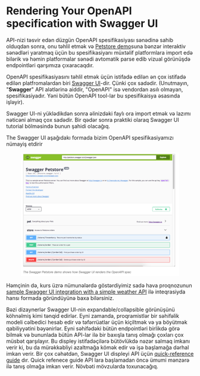 # Rendering Your OpenAPI specification with Swagger UI

API-nizi təsvir edən düzgün OpenAPI spesifikasiyası sənədinə sahib olduqdan sonra, onu təhlil etmək və [Petstore demo](http://petstore.swagger.io/)suna bənzər interaktiv sənədləri yaratmaq üçün bu spesifikasiyanı müxtəlif platformlara import edə bilərik və həmin platformalar sənədi avtomatik parse edib vizual görünüşdə endpointləri qarşımıza çıxaracaqdır.&#x20;

OpenAPI spesifikasiyasını təhlil etmək üçün istifadə edilən ən çox istifadə edilən platfromalardan biri [Swagger UI](https://github.com/swagger-api/swagger-ui)-dir. Çünki çox sadədir. (Unutmayın, "**Swagger**" API alətlərinə aiddir, "OpenAPI" isə vendordan asılı olmayan, spesifikasiyadır. Yəni bütün OpenAPI tool-lar bu spesifikaisya əsasında işləyir).

Swagger UI-ni yüklədikdən sonra əlinizdəki faylı ora import etmək və lazımı nəticəni almaq çox sadədir. Bir qədər sonra praktiki olaraq Swagger UI tutorial  bölməsində bunun şahidi olacağıq.

The Swagger UI aşağıdakı formada bizim OpenAPI spesifikasiyamızı nümayiş etdirir

<figure><img src=".gitbook/assets/image (1) (1) (1).png" alt=""><figcaption></figcaption></figure>

Həmçinin də, kurs üzrə nümunələrdə göstərdiyimiz sadə hava proqnozunun  [sample Swagger UI integration with a simple weather API](https://idratherbewriting.com/learnapidoc/assets/files/swagger/) ilə inteqrasiyda hansı formada göründüyünə baxa bilərsiniz.

Bəzi dizaynerlər Swagger UI-nin expandable/collapsible görünüşünü köhnəlmiş kimi tənqid edirlər. Eyni zamanda, proqramistlər bir səhifəlik modeli cəlbedici hesab edir və təfərrüatlar üçün kiçiltmək və ya böyütmək qabiliyyətini bəyənirlər. Eyni səhifədəki bütün endpointləri birlikdə görə bilmək və bununlada bütün API-lar ilə bir baxışla tanış olmağı çoxları çox müsbət qarşılayır. Bu displey istifadəçilərə bütövlükdə nəzər salmaq imkanı verir ki, bu da mürəkkəbliyi azaltmağa kömək edir və işə başlamağa dərhal imkan verir. Bir çox cəhətdən, Swagger UI displeyi API üçün  [quick-reference guide](https://idratherbewriting.com/learnapidoc/docapis\_doc\_quick\_reference.html) dır. Quick refenece guide API lara başlamadan öncə ümumi mənzərə ilə tanış olmağa imkan verir. Növbəti mövzularda toxunacağıq.

